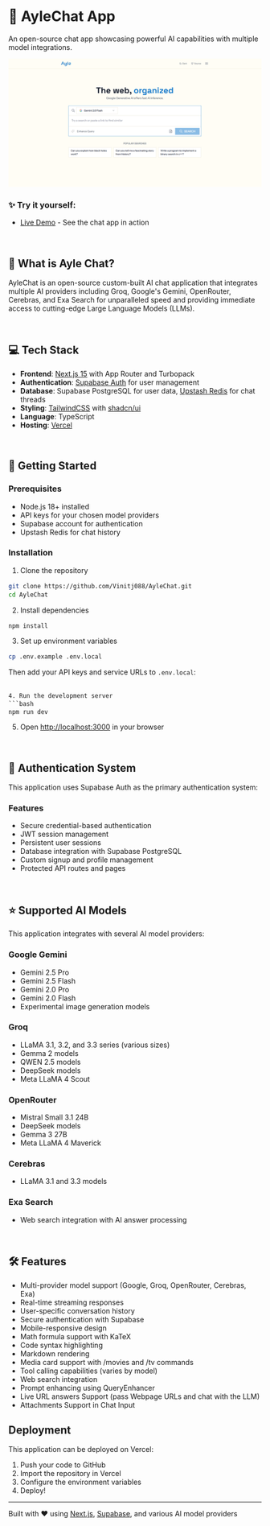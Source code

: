 # 💬 AyleChat App

An open-source chat app showcasing powerful AI capabilities with multiple model integrations.

![capture](/public/homepage.png)

### ✨ Try it yourself:

- [Live Demo](https://ayle.chat/) - See the chat app in action

<br>

## 🎯 What is Ayle Chat?

AyleChat is an open-source custom-built AI chat application that integrates multiple AI providers including Groq, Google's Gemini, OpenRouter, Cerebras, and Exa Search for unparalleled speed and providing immediate access to cutting-edge Large Language Models (LLMs).

<br>

## 💻 Tech Stack
- **Frontend**: [Next.js 15](https://nextjs.org/docs) with App Router and Turbopack
- **Authentication**: [Supabase Auth](https://supabase.com/auth) for user management
- **Database**: Supabase PostgreSQL for user data, [Upstash Redis](https://upstash.com/) for chat threads
- **Styling**: [TailwindCSS](https://tailwindcss.com) with [shadcn/ui](https://ui.shadcn.com/)
- **Language**: TypeScript
- **Hosting**: [Vercel](https://vercel.com/)

<br>

## 🚀 Getting Started

### Prerequisites
- Node.js 18+ installed
- API keys for your chosen model providers
- Supabase account for authentication
- Upstash Redis for chat history

### Installation

1. Clone the repository
```bash
git clone https://github.com/Vinitj088/AyleChat.git
cd AyleChat
```

2. Install dependencies
```bash
npm install
```

3. Set up environment variables
```bash
cp .env.example .env.local
```
Then add your API keys and service URLs to `.env.local`:
```

4. Run the development server
```bash
npm run dev
```

5. Open [http://localhost:3000](http://localhost:3000) in your browser

<br>

## 🔐 Authentication System

This application uses Supabase Auth as the primary authentication system:

### Features

- Secure credential-based authentication
- JWT session management
- Persistent user sessions
- Database integration with Supabase PostgreSQL
- Custom signup and profile management
- Protected API routes and pages

<br>

## ⭐ Supported AI Models

This application integrates with several AI model providers:

### Google Gemini
- Gemini 2.5 Pro
- Gemini 2.5 Flash
- Gemini 2.0 Pro
- Gemini 2.0 Flash
- Experimental image generation models

### Groq
- LLaMA 3.1, 3.2, and 3.3 series (various sizes)
- Gemma 2 models
- QWEN 2.5 models
- DeepSeek models
- Meta LLaMA 4 Scout

### OpenRouter
- Mistral Small 3.1 24B
- DeepSeek models
- Gemma 3 27B
- Meta LLaMA 4 Maverick

### Cerebras
- LLaMA 3.1 and 3.3 models

### Exa Search
- Web search integration with AI answer processing

<br>

## 🛠️ Features

- Multi-provider model support (Google, Groq, OpenRouter, Cerebras, Exa)
- Real-time streaming responses
- User-specific conversation history
- Secure authentication with Supabase
- Mobile-responsive design
- Math formula support with KaTeX
- Code syntax highlighting
- Markdown rendering
- Media card support with /movies and /tv commands
- Tool calling capabilities (varies by model)
- Web search integration
- Prompt enhancing using QueryEnhancer
- Live URL answers Support (pass Webpage URLs and chat with the LLM)
- Attachments Support in Chat Input

## Deployment

This application can be deployed on Vercel:

1. Push your code to GitHub
2. Import the repository in Vercel
3. Configure the environment variables
4. Deploy!

---

Built with ❤️ using [Next.js](https://nextjs.org), [Supabase](https://supabase.com), and various AI model providers

